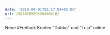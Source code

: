 ```yaml
---
date: '2015-04-01T02:57:08+02:00'
url: /583070559539490816/
---
```

Neue #Freifunk Knoten "Dubba" und "Luja" online
